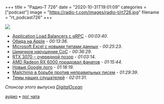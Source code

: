 +++
title = "Радио-Т 726"
date = "2020-10-31T19:01:09"
categories = ["podcast"]
image = "https://radio-t.com/images/radio-t/rt726.jpg"
filename = "rt_podcast726"
+++

![](https://radio-t.com/images/radio-t/rt726.jpg)

- [Application Load Balancers с gRPC](https://aws.amazon.com/about-aws/whats-new/2020/10/application-load-balancers-enable-grpc-workloads-end-to-end-http-2-support/) - *00:03:40*.
- [Обида на Apple](https://birchtree.me/blog/a-guy-walks-into-an-apple-store/) - *00:13:36*.
- [Microsoft Excel с новыми типами данных](https://www.techrepublic.com/article/microsoft-excel-huge-update-expands-data-types-beyond-just-text-and-numbers/) - *00:25:23*.
- [Циничное нарушение CoC](https://www.fast.ai/2020/10/28/code-of-conduct/) - *00:36:29*.
- [RTX 3070 – очередной позор](https://www.pcmag.com/news/nvidias-rtx-3070-graphics-card-launch-was-another-letdown) - *01:03:14*.
- [AMD Radeon RX 6000 порадовал фанатов](https://www.anandtech.com/show/16202/amd-reveals-the-radeon-rx-6000-series-rdna2-starts-at-the-highend-coming-november-18th) - *01:15:44*.
- [Новые Google лого](https://social.techcrunch.com/2020/10/06/googles-new-logos-are-bad/) - *01:18:19*.
- [Mailchimp в борьбе против неправильных писем](https://reclaimthenet.org/mailchimp-misinformation-censorship/) - *01:29:39*.
- [Темы наших слушателей](https://radio-t.com/p/2020/10/27/prep-726/) - *02:01:31*.

*Спонсор этого выпуска [DigitalOcean](https://www.digitalocean.com)*


[аудио](https://cdn.radio-t.com/rt_podcast726.mp3) • [лог чата](https://chat.radio-t.com/logs/radio-t-726.html)
<audio src="https://cdn.radio-t.com/rt_podcast726.mp3" preload="none"></audio>
